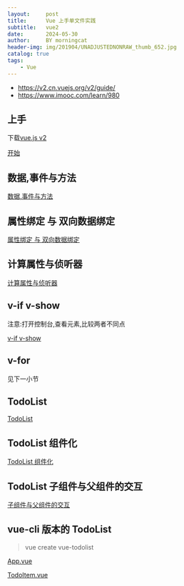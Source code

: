 ```yaml
---
layout:     post
title:      Vue 上手单文件实践
subtitle:   vue2
date:       2024-05-30
author:     BY morningcat
header-img: img/201904/UNADJUSTEDNONRAW_thumb_652.jpg
catalog: true
tags:
    - Vue
---
```


- <https://v2.cn.vuejs.org/v2/guide/>
- <https://www.imooc.com/learn/980>

## 上手

下载[vue.js v2](https://v2.cn.vuejs.org/js/vue.js)

[开始](/doc/appendix/vue_action_1.html)

## 数据,事件与方法

[数据,事件与方法](/doc/appendix/vue_action_2.html)

## 属性绑定 与 双向数据绑定

[属性绑定 与 双向数据绑定](/doc/appendix/vue_action_3.html)

## 计算属性与侦听器

[计算属性与侦听器](/doc/appendix/vue_action_4.html)

## v-if v-show

注意:打开控制台,查看元素,比较两者不同点

[v-if v-show](/doc/appendix/vue_action_5.html)

## v-for

见下一小节

## TodoList

[TodoList](/doc/appendix/vue_action_6.html)

## TodoList 组件化

[TodoList 组件化](/doc/appendix/vue_action_7.html)

## TodoList 子组件与父组件的交互

[子组件与父组件的交互](/doc/appendix/vue_action_8.html)

## vue-cli 版本的 TodoList

> vue create vue-todolist

[App.vue](/doc/appendix/App.vue)

[TodoItem.vue](/doc/appendix/TodoItem.vue)


